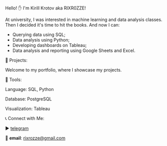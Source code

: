 Hello! :raised_hand: 
I'm Kirill Krotov aka RIXR0ZZE!

At university, I was interested in machine learning and data analysis classes. Then I decided it's time to hit the books.
And now I can:
- Querying data using SQL;
- Data analysis using Python;
- Developing dashboards on Tableau;
- Data analysis and reporting using Google Sheets and Excel.

:ledger: Projects:

Welcome to my portfolio, where I showcase my projects.

:hammer: Tools:

Language: SQL, Python

Database: PostgreSQL

Visualization: Tableau

:telephone_receiver: Connect with Me:

:arrow_forward: [telegram](https://t.me/rixrozze)

:email: **email**: rixrozze@gmail.com
